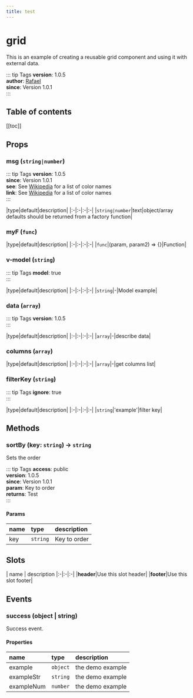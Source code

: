 ```yaml
---
title: test
---
```

# grid

This is an example of creating a reusable grid component and using it with external data.

::: tip Tags
**version**: 1.0.5<br />**author**: [Rafael](https://github.com/rafaesc92)<br />**since**: Version 1.0.1<br />
:::


## Table of contents
[[toc]]

## Props

### msg (`string|number`)
::: tip Tags
**version**: 1.0.5<br />**since**: Version 1.0.1<br />**see**: See [Wikipedia](https://en.wikipedia.org/wiki/Web_colors#HTML_color_names) for a list of color names<br />**link**: See [Wikipedia](https://en.wikipedia.org/wiki/Web_colors#HTML_color_names) for a list of color names<br />
:::


|type|default|description|
|:-|:-|:-|:-|
|`string|number`|text|object/array defaults should be returned from a factory function|
### myF (`func`)


|type|default|description|
|:-|:-|:-|:-|
|`func`|(param, param2) => {}|Function|
### v-model (`string`)
::: tip Tags
**model**: true<br />
:::


|type|default|description|
|:-|:-|:-|:-|
|`string`|-|Model example|
### data (`array`)
::: tip Tags
**version**: 1.0.5<br />
:::


|type|default|description|
|:-|:-|:-|:-|
|`array`|-|describe data|
### columns (`array`)


|type|default|description|
|:-|:-|:-|:-|
|`array`|-|get columns list|
### filterKey (`string`)
::: tip Tags
**ignore**: true<br />
:::


|type|default|description|
|:-|:-|:-|:-|
|`string`|'example'|filter key|


## Methods

### sortBy (key: `string`) -> `string`
 Sets the order

::: tip Tags
**access**: public<br />**version**: 1.0.5<br />**since**: Version 1.0.1<br />**param**: Key to order<br />**returns**: Test<br />
:::

#### Params
| name | type | description
|:-|:-|:-|
|key|`string`|Key to order
## Slots
| name | description
|:-|:-|:-|
 |**header**|Use this slot header|
|**footer**|Use this slot footer|


## Events

### success (object | string)

Success event.
#### Properties
| name | type | description
|:-|:-|:-|
|example|`object`|the demo example
|exampleStr|`string`|the demo example
|exampleNum|`number`|the demo example

